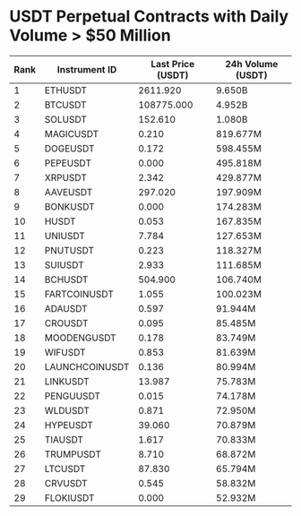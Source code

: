 # USDT Perpetual Contracts with Daily Volume > $50 Million

| Rank | Instrument ID | Last Price (USDT) | 24h Volume (USDT) |
|------|---------------|-------------------|-------------------|
| 1 | ETHUSDT | 2611.920 | 9.650B |
| 2 | BTCUSDT | 108775.000 | 4.952B |
| 3 | SOLUSDT | 152.610 | 1.080B |
| 4 | MAGICUSDT | 0.210 | 819.677M |
| 5 | DOGEUSDT | 0.172 | 598.455M |
| 6 | PEPEUSDT | 0.000 | 495.818M |
| 7 | XRPUSDT | 2.342 | 429.877M |
| 8 | AAVEUSDT | 297.020 | 197.909M |
| 9 | BONKUSDT | 0.000 | 174.283M |
| 10 | HUSDT | 0.053 | 167.835M |
| 11 | UNIUSDT | 7.784 | 127.653M |
| 12 | PNUTUSDT | 0.223 | 118.327M |
| 13 | SUIUSDT | 2.933 | 111.685M |
| 14 | BCHUSDT | 504.900 | 106.740M |
| 15 | FARTCOINUSDT | 1.055 | 100.023M |
| 16 | ADAUSDT | 0.597 | 91.944M |
| 17 | CROUSDT | 0.095 | 85.485M |
| 18 | MOODENGUSDT | 0.178 | 83.749M |
| 19 | WIFUSDT | 0.853 | 81.639M |
| 20 | LAUNCHCOINUSDT | 0.136 | 80.994M |
| 21 | LINKUSDT | 13.987 | 75.783M |
| 22 | PENGUUSDT | 0.015 | 74.178M |
| 23 | WLDUSDT | 0.871 | 72.950M |
| 24 | HYPEUSDT | 39.060 | 70.879M |
| 25 | TIAUSDT | 1.617 | 70.833M |
| 26 | TRUMPUSDT | 8.710 | 68.872M |
| 27 | LTCUSDT | 87.830 | 65.794M |
| 28 | CRVUSDT | 0.545 | 58.832M |
| 29 | FLOKIUSDT | 0.000 | 52.932M |
